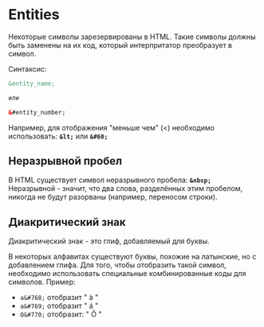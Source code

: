 # Entities
Некоторые символы зарезервированы в HTML. Такие символы должны быть заменены на их код, который интерпритатор преобразует в символ.

Синтаксис:
```html
&entity_name;

или

&#entity_number; 
```

Например, для отображения "меньше чем" (<) необходимо использовать: **`&lt;`** или **`&#60;`**

## Неразрывной пробел
В HTML существует символ неразрывного пробела: **`&nbsp;`**
Неразрывной - значит, что два слова, разделённых этим пробелом, никогда не будут разорваны (например, переносом строки).

## Диакритический знак
Диакритический знак - это глиф, добавляемый для буквы.

В некоторых алфавитах существуют буквы, похожие на латынские, но с добавлением глифа. Для того, чтобы отобразить такой символ, необходимо использовать специальные комбинированные коды для символов.
Пример:
* `a&#768;` отобразит " a&#768; "
* `a&#769;` отобразит " a&#769; "
* `O&#770;` отобразит: " O&#770; "
